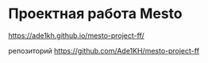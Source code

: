 # Проектная работа Mesto
https://ade1kh.github.io/mesto-project-ff/

репозиторий 
https://github.com/Ade1KH/mesto-project-ff
